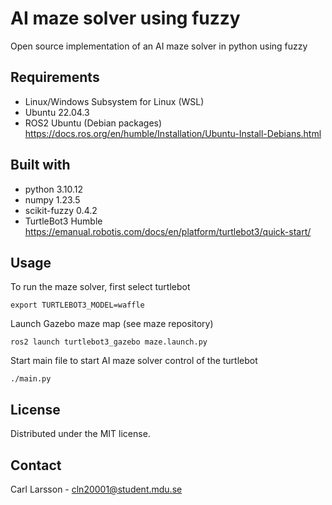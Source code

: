 # AI maze solver using fuzzy
Open source implementation of an AI maze solver in python using fuzzy


## Requirements
+ Linux/Windows Subsystem for Linux (WSL)
+ Ubuntu 22.04.3
+ ROS2 Ubuntu (Debian packages) https://docs.ros.org/en/humble/Installation/Ubuntu-Install-Debians.html


## Built with
+ python 3.10.12
+ numpy 1.23.5 
+ scikit-fuzzy 0.4.2 
+ TurtleBot3 Humble https://emanual.robotis.com/docs/en/platform/turtlebot3/quick-start/


## Usage
To run the maze solver, first select turtlebot
```
export TURTLEBOT3_MODEL=waffle
```
Launch Gazebo maze map (see maze repository)
```
ros2 launch turtlebot3_gazebo maze.launch.py
```
Start main file to start AI maze solver control of the turtlebot
```
./main.py
```


## License
Distributed under the MIT license.


## Contact
Carl Larsson - cln20001@student.mdu.se

